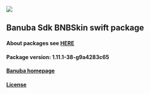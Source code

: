 [![](https://www.banuba.com/hubfs/Banuba_November2018/Images/Banuba%20SDK.png)](https://docs.banuba.com/face-ar-sdk-v1/ios/ios_overview)

## Banuba Sdk BNBSkin swift package

#### About packages see [HERE](https://docs.banuba.com/face-ar-sdk-v1/ios/ios_packages)

#### Package version: **1.11.1-38-g9a4283c65**

#### **[Banuba homepage](https://banuba.com)**

#### **[License](https://www.banuba.com/terms)**
